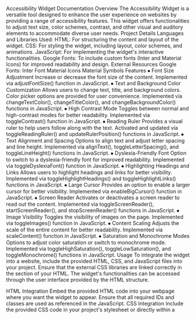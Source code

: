 Accessibility Widget Documentation
Overview
The Accessibility Widget is a versatile tool designed to enhance the user experience on websites by providing a range of accessibility features. This widget offers functionalities to adjust text size, color schemes, contrast, and other visual and auditory elements to accommodate diverse user needs.
Project Details
Languages and Libraries Used:
HTML: For structuring the content and layout of the widget.
CSS: For styling the widget, including layout, color schemes, and animations.
JavaScript: For implementing the widget's interactive functionalities.
Google Fonts: To include custom fonts (Inter and Material Icons) for improved readability and design.
External Resources
Google Fonts:
Inter Font
Material Icons
Material Symbols
Features
⦁	Font Size Adjustment
Increase or decrease the font size of the content.
Implemented via adjustFontSize() function in JavaScript.
⦁	Text and Background Color Customization
Allows users to change text, title, and background colors.
Color picker options are provided for user convenience.
Implemented via changeTextColor(), changeTitleColor(), and changeBackgroundColor() functions in JavaScript.
⦁	High Contrast Mode
Toggles between normal and high-contrast modes for better readability.
Implemented via toggleContrast() function in JavaScript.
⦁	Reading Ruler
Provides a visual ruler to help users follow along with the text.
Activated and updated via toggleReadingRuler() and updateRulerPosition() functions in JavaScript.
⦁	Text Alignment and Spacing
Options to align text and adjust letter spacing and line height.
Implemented via alignText(), toggleLetterSpacing(), and toggleLineHeight() functions in JavaScript.
⦁	Dyslexia-Friendly Font
Option to switch to a dyslexia-friendly font for improved readability.
Implemented via toggleDyslexiaFont() function in JavaScript.
⦁	Highlighting Headings and Links
Allows users to highlight headings and links for better visibility.
Implemented via toggleHighlightHeadings() and toggleHighlightLinks() functions in JavaScript.
⦁	Large Cursor
Provides an option to enable a larger cursor for better visibility.
Implemented via enableBigCursor() function in JavaScript.
⦁	Screen Reader
Activates or deactivates a screen reader to read out the content.
Implemented via toggleScreenReader(), startScreenReader(), and stopScreenReader() functions in JavaScript.
⦁	Image Visibility
Toggles the visibility of images on the page.
Implemented via toggleImages() function in JavaScript.
⦁	Content Scaling
Adjusts the scale of the entire content for better readability.
Implemented via scaleContent() function in JavaScript.
⦁	Saturation and Monochrome Modes
Options to adjust color saturation or switch to monochrome mode.
Implemented via toggleHighSaturation(), toggleLowSaturation(), and toggleMonochrome() functions in JavaScript.
Usage
To integrate the widget into a website, include the provided HTML, CSS, and JavaScript files into your project. Ensure that the external CSS libraries are linked correctly in the <head> section of your HTML. The widget's functionalities can be accessed through the user interface provided by the HTML structure.

HTML Integration
Embed the provided HTML code into your webpage where you want the widget to appear. Ensure that all required IDs and classes are used as referenced in the JavaScript.
CSS Integration
Include the provided CSS code in your project's stylesheet or directly within a <style> tag in the HTML <head> section. Ensure that the styles are correctly applied to the elements of the widget.

JavaScript Integration
Include the provided JavaScript code in a <script> tag at the end of your HTML <body> section or in an external JavaScript file linked to your HTML. Ensure that all functions and event listeners are correctly set up to handle user interactions.

Improvement Ideas
Tooltip Support: Add tooltips or help texts for each button to provide users with more information on what each feature does.
Customizable Shortcuts: Allow users to customize keyboard shortcuts for accessibility features to improve efficiency.
Language Options: Provide translations for the accessibility menu and features to support users who speak different languages.
Help Center: Create a help center or FAQ section within the widget to provide users with answers to common questions and troubleshooting tips.
Customizable Themes: Allow users to select from a range of themes or create their own to better suit their visual preferences.
Content Highlighting: Add options for users to highlight specific types of content, such as keywords or important phrases, which can aid in better comprehension.

Working on 
⦁	Adhd focus mode 

Conclusion
This Accessibility Widget aims to provide a comprehensive solution for improving website accessibility. By integrating this widget, website administrators can offer a more inclusive experience to users with various needs, ensuring better usability and compliance with accessibility standards.
## Preview
![1](https://github.com/swethatheresa/Accessibility-Widget/assets/83918978/a8be9d0d-ae17-49fd-be72-72a74a00efeb)
